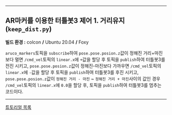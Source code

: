 

---

## AR마커를 이용한 터틀봇3 제어 1. 거리유지(`keep_dist.py`)

**빌드 환경 :**  colcon **/** Ubuntu 20.04 **/** Foxy

`aruco_markers`토픽을 `subscribe`하여 `pose.pose.posion.z`값이 정해진 거리+마진보다 멀면 `/cmd_vel`토픽의 `linear.x`에 `+`값을 할당 후 토픽을 `publish`하여 터틀봇3를 전진 시키고,  `pose.pose.posion.z`값이 정해진-마진보다 가까우면 `/cmd_vel`토픽의 `linear.x`에 `-`값을 할당 후 토픽을 `publish`하여 터틀봇3를 후진 시키고, `pose.pose.posion.z`값이 `정해진 거리 - 마진` ~ `정해진 거리 + 마진`사이의 값인  경우 `/cmd_vel`토픽의 `linear.x`에 `0.0`을 할당 후, 토픽을 `publish`하여 터틀봇3를 멈추는 코드이다. 

---



[튜토리얼 목록](../README.md) 







